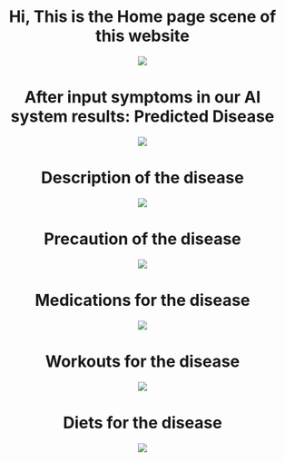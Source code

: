 <h1 align="center">Hi, This is the Home page scene of this website </h1>

<div align="center"><img src="https://github.com/sayeem038/Medicine-Recomendation/blob/main/med/Screenshot%202024-07-16%20223734.png"></div>

<h1 align="center"> After input symptoms in our AI system results: Predicted Disease </h1>

<div align="center"><img src="https://github.com/sayeem038/Medicine-Recomendation/blob/main/med/pre.png"></div>

<h1 align="center"> Description of the disease </h1>

<div align="center"><img src="https://github.com/sayeem038/Medicine-Recomendation/blob/main/med/des.png"></div>

<h1 align="center"> Precaution of the disease </h1>

<div align="center"><img src="https://github.com/sayeem038/Medicine-Recomendation/blob/main/med/precau.png"></div>

<h1 align="center"> Medications for the disease </h1>

<div align="center"><img src="https://github.com/sayeem038/Medicine-Recomendation/blob/main/med/med.png"></div>

<h1 align="center"> Workouts for the disease </h1>

<div align="center"><img src="https://github.com/sayeem038/Medicine-Recomendation/blob/main/med/wrk.png"></div>

<h1 align="center"> Diets for the disease </h1>

<div align="center"><img src="https://github.com/sayeem038/Medicine-Recomendation/blob/main/med/die.png"></div>
